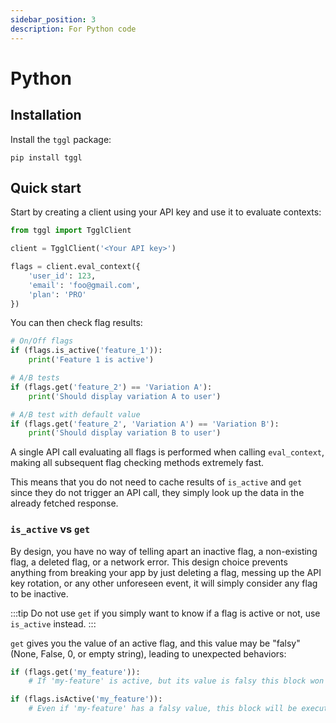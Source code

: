 ```yaml
---
sidebar_position: 3
description: For Python code
---
```


# Python
## Installation
Install the `tggl` package:
```
pip install tggl
```

## Quick start

Start by creating a client using your API key and use it to evaluate contexts:

```python
from tggl import TgglClient

client = TgglClient('<Your API key>')

flags = client.eval_context({
    'user_id': 123,
    'email': 'foo@gmail.com',
    'plan': 'PRO'
})
```

You can then check flag results:
```python
# On/Off flags
if (flags.is_active('feature_1')):
    print('Feature 1 is active')

# A/B tests
if (flags.get('feature_2') == 'Variation A'):
    print('Should display variation A to user')

# A/B test with default value
if (flags.get('feature_2', 'Variation A') == 'Variation B'):
    print('Should display variation B to user')
```

A single API call evaluating all flags is performed when calling
`eval_context`,
making all subsequent flag checking methods extremely fast.

This means that you do not need to cache results of `is_active` and `get` since
they do not trigger an API call, they simply look up the data in the already fetched response.

### `is_active` vs `get`

By design, you have no way of telling apart an inactive flag, a non-existing flag, a deleted flag, or a network error. 
This design choice prevents anything from breaking your
app by just deleting a flag, messing up the API key rotation, or any other unforeseen event, it will simply consider any flag to be inactive.

:::tip
Do not use `get` if you simply want to know if a flag is active or not, use `is_active` instead.
:::

`get` gives you the value of an active flag, and this value may be "falsy" (None, False, 0, or empty string), leading to unexpected behaviors:

```python
if (flags.get('my_feature')):
    # If 'my-feature' is active, but its value is falsy this block won't be executed

if (flags.isActive('my_feature')):
    # Even if 'my-feature' has a falsy value, this block will be executed
```
